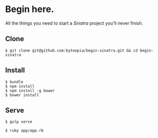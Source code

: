 Begin here.
==========
All the things you need to start a *Sinatra* project you'll never finish.

Clone
----
```
$ git clone git@github.com:byteopia/begin-sinatra.git && cd begin-sinatra
```

Install
-------
```
$ bundle
$ npm install
$ npm install -g bower
$ bower install
```

Serve
-----
```
$ gulp serve
```

```
$ ruby app/app.rb
```
